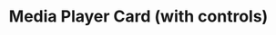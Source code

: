 ---
title: Media Player Card (with controls)
name: card_media_player_with_controls
category: card
explanation: |-
  With the `card_media_player_with_controls` you have the state of your media_player and on the second line PREVIOUS / PLAY-PAUSE / NEXT to control it
image_path: "/assets/images/card_media_player_control.png"
internal: false
generator_install: true
generator_example: true
generator_button: true
variables:
  - name: ulm_card_media_player_with_controls_entity
    type: variable
    example: media_player.livingroom_shield
    required: true
    explanation: "The entity of the media player"
  - name: ulm_card_media_player_with_controls_name
    type: variable
    example: Living room Media Player
    required: false 
    explanation: "The name of the media player (only displayed when off)"
yaml: |-
  - type: 'custom:button-card'
    template: 
      - card_media_player_with_controls
    variables:
      ulm_card_media_player_with_controls_name: "Livingroom Shield"
      ulm_card_media_player_with_controls_entity: media_player.livingroom_shield
ui: |-
  type: 'custom:button-card'
  template: 
    - card_media_player_with_controls
  variables:
    ulm_card_media_player_with_controls_name: "Livingroom Shield"
    ulm_card_media_player_with_controls_entity: media_player.livingroom_shield
code: |-
  card_media_player_with_controls:
    variables:
      ulm_card_media_player_with_controls_name: "No name set"
    triggers_update:
      - "[[[ ulm_card_media_player_with_controls_entity ]]]"
    styles:
      grid:
        - grid-template-areas: '"item1" "item2"'
        - grid-template-columns: 1fr
        - grid-template-rows: min-content  min-content
        - row-gap: 12px
      card:
        - border-radius: var(--border-radius)
        - box-shadow: var(--box-shadow)
        - padding: 12px
    custom_fields:
      item1:
        card:
          type: 'custom:button-card'
          template:
            - ulm_language_variables
            - card_media_player
          tap_action:
            action: more-info
          entity: '[[[ return variables.ulm_card_media_player_with_controls_entity ]]]'
          name: '[[[ return variables.ulm_card_media_player_with_controls_name ]]]'
          styles:
            card:
              - box-shadow: none
              - padding: 0px
      item2:
        card:
          type: 'custom:button-card'
          template: list_items
          custom_fields:
            item1:
              card:
                type: 'custom:button-card'
                template: widget_icon
                tap_action:
                  action: call-service
                  service: media_player.media_previous_track
                  service_data:
                    entity_id: '[[[ return variables.ulm_card_media_player_with_controls_entity ]]]'
                icon: 'mdi:skip-previous'
            item2:
              card:
                type: 'custom:button-card'
                template: widget_icon
                entity: '[[[ return variables.ulm_card_media_player_with_controls_entity ]]]'
                tap_action:
                  action: call-service
                  service: media_player.media_play_pause
                  service_data:
                    entity_id: '[[[ return variables.ulm_card_media_player_with_controls_entity ]]]'
                icon: 'mdi:pause'
                state:
                  - value: paused
                    icon: 'mdi:play'
                  - value: 'off'
                    icon: 'mdi:play'
            item3:
              card:
                type: 'custom:button-card'
                template: widget_icon
                tap_action:
                  action: call-service
                  service: media_player.media_next_track
                  service_data:
                    entity_id: '[[[ return entity.ulm_card_media_player_with_controls_entity ]]]'
                icon: 'mdi:skip-next'
---